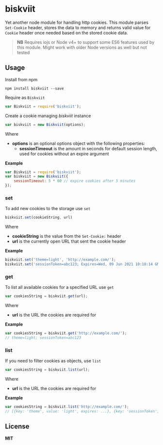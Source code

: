 # biskviit
Yet another node module for handling http cookies. This module parses `Set-Cookie` header, stores the data to memory and returns valid value for `Cookie` header once needed based on the stored cookie data.

> **NB** Requires iojs or Node v4+ to support some ES6 features used by this module. Might work with older Node versions as well but not tested

## Usage

Install from npm

    npm install biskviit --save

Require as `Biskviit`

```javascript
var Biskviit = require('biskviit');
```

Create a cookie managing *biskviit* instance

```javascript
var biskviit = new Biskviit(options);
```

Where

  * **options** is an optional options object with the following properties:
    * **sessionTimeout** is the amount in seconds for default session length, used for cookies without an expire argument

**Example**

```javascript
var Biskviit = require('biskviit');
var biskviit = new Biskviit({
    sessionTimeout: 5 * 60 // expire cookies after 5 minutes
});
```

### set

To add new cookies to the storage use `set`

```javascript
biskviit.set(cookieString, url)
```

Where

  * **cookieString** is the value from the `Set-Cookie:` header
  * **url** is the currently open URL that sent the cookie header

**Example**

```javascript
biskviit.set('theme=light', 'http://example.com/');
biskviit.set('sessionToken=abc123; Expires=Wed, 09 Jun 2021 10:18:14 GMT', 'http://example.com/');
```

### get

To list all available cookies for a specified URL use `get`

```javascript
var cookiesString = biskviit.get(url);
```

Where

  * **url** is the URL the cookies are required for

**Example**

```javascript
var cookiesString = biskviit.get('http://example.com/');
// theme=light; sessionToken=abc123
```

### list

If you need to filter cookies as objects, use `list`

```javascript
var cookiesString = biskviit.list(url);
```

Where

  * **url** is the URL the cookies are required for

**Example**

```javascript
var cookiesString = biskviit.list('http://example.com/');
// [{key: 'theme', value: 'light', expires: ...}, {key: 'sessionToken', value: 'abc123', expires: ...}]
```

## License

**MIT**